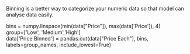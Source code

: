 Binning is a better way to categorize your numeric data so that model can analyse data easily.  

bins = numpy.linspace(min(data["Price"]), max(data['Price']), 4)  
group=['Low', 'Medium','High']  
data['Price Binned'] = pandas.cut(data["Price Each"], bins, labels=group_names, include_lowest=True)  
